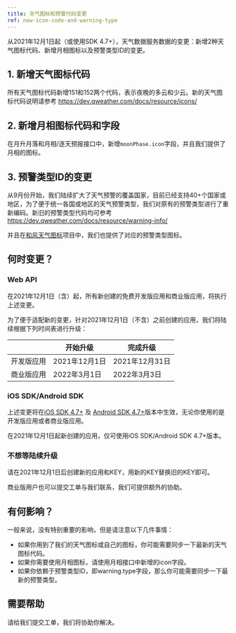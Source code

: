 ```yaml
---
title: 天气图标和预警代码变更
ref: new-icon-code-and-warning-type
---
```


从2021年12月1日起（或使用SDK 4.7+），天气数据服务数据的变更：新增2种天气图标代码、新增月相图标以及预警类型ID的变更。

## 1. 新增天气图标代码

所有天气图标代码新增151和152两个代码，表示夜晚的多云和少云。新的天气图标代码说明请参考            <https://dev.qweather.com/docs/resource/icons/>

## 2. 新增月相图标代码和字段

在月升月落和月相/逐天预报接口中，新增`moonPhase.icon`字段，并且我们提供了月相的图标。

## 3. 预警类型ID的变更

从9月份开始，我们陆续扩大了天气预警的覆盖国家，目前已经支持40+个国家或地区，为了便于统一各国或地区的天气预警类型，我们对原有的预警类型进行了重新编码。新旧的预警类型代码均可参考 <https://dev.qweather.com/docs/resource/warning-info/>

并且在[和风天气图标](https://icons.qweather.com/)项目中，我们也提供了对应的预警类型图标。

## 何时变更？

### Web API

在2021年12月1日（含）起，所有新创建的免费开发版应用和商业版应用，将执行上述变更。

为了便于适配新的变更，针对2021年12月1日（不含）之前创建的应用，我们将陆续根据下列时间表进行升级：

|            | 开始升级      | 完成升级       |
| ---------- | ------------- | -------------- |
| 开发版应用 | 2021年12月1日 | 2021年12月31日 |
| 商业版应用 | 2022年3月1日  | 2022年3月3日   |

### iOS SDK/Android SDK

上述变更将在[iOS SDK 4.7+](https://dev.qweather.com/docs/ios-sdk/) 及 [Android SDK 4.7+](https://dev.qweather.com/docs/android-sdk/)版本中生效，无论你使用的是开发版应用或者商业版应用。

在2021年12月1日起新创建的应用，仅可使用iOS SDK/Android SDK 4.7+版本。

### 不想等陆续升级

请在2021年12月1日后创建新的应用和KEY，用新的KEY替换旧的KEY即可。

商业版用户也可以提交工单与我们联系，我们可提供额外的协助。

## 有何影响？

一般来说，没有特别重要的影响，但是请注意以下几件事情：

- 如果你用到了我们的天气图标或自己的图标，你可能需要同步一下最新的天气图标代码。
- 如果你需要使用月相图标，请使用月相接口中新增的icon字段。
- 如果你依赖于预警类型ID，即warning.type字段，那么你可能需要同步一下最新的预警类型。

## 需要帮助

请给我们提交工单，我们将协助你解决。
